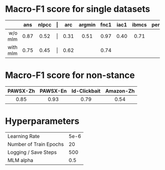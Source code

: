 # Macro-F1 score for single datasets

|          |  ans | nlpcc | \|  |  arc | argmin | fnc1 | iac1 | ibmcs | perspectrum | semeval2016t6 | snopes | twitter2015 | twitter2017 | vast |
|---------:|:----:|:-----:|:---:|:----:|:------:|:----:|:----:|:-----:|:-----------:|:-------------:|:------:|:-----------:|:-----------:|:----:|
|  w/o mlm | 0.87 |  0.52 | \|  | 0.31 |  0.51  | 0.97 | 0.40 |  0.71 |     0.83    |      0.23     |  0.75  |     0.65    |     0.67    | 0.49 |
| with mlm | 0.75 |  0.45 | \|  | 0.62 |        | 0.74 |      |       |             |               |        |             |             |      |

# Macro-F1 score for non-stance

| PAWSX-Zh | PAWSX-En | Id-Clickbait | Amazon-Zh |
|:--------:|:--------:|:------------:|:---------:|
|   0.85   |   0.93   |     0.79     |    0.54   |


# Hyperparameters
<table>
<tr><td>Learning Rate</td><td> 5e-6 </td></tr>
<tr><td>Number of Train Epochs</td><td> 20 </td></tr>
<tr><td>Logging / Save Steps</td><td> 500 </td></tr>
<tr><td>MLM alpha</td><td> 0.5 </td></tr>
</table>
